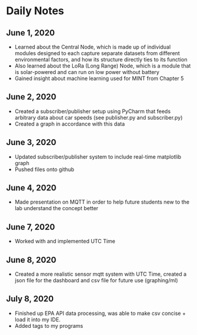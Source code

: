 # Daily Notes 
## June 1, 2020
- Learned about the Central Node, which is made up of individual modules designed to each capture separate datasets from different environmental factors, and how its structure directly ties to its function
- Also learned about the LoRa (Long Range) Node, which is a module that is solar-powered and can run on low power without battery
- Gained insight about machine learning used for MINT from Chapter 5
## June 2, 2020
- Created a subscriber/publisher setup using PyCharm that feeds arbitrary data about car speeds (see publisher.py and subscriber.py)
- Created a graph in accordance with this data
## June 3, 2020
- Updated subscriber/publisher system to include real-time matplotlib graph
- Pushed files onto github
## June 4, 2020
- Made presentation on MQTT in order to help future students new to the lab understand the concept better
## June 7, 2020
- Worked with and implemented UTC Time
## June 8, 2020
- Created a more realistic sensor mqtt system with UTC Time, created a json file for the dashboard and csv file for future use (graphing/ml)
## July 8, 2020
- Finished up EPA API data processing, was able to make csv concise + load it into my IDE.
- Added tags to my programs
